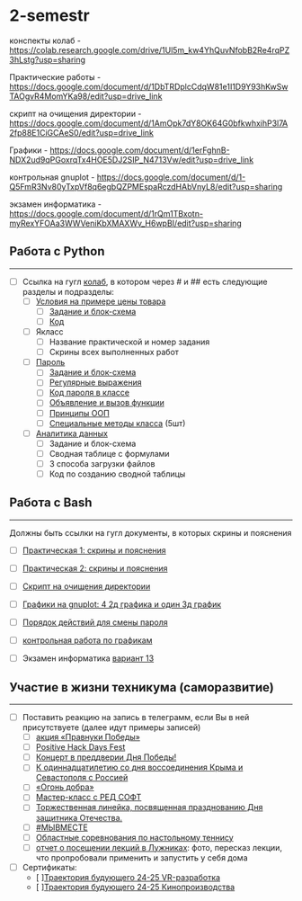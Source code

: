 # 2-semestr
конспекты колаб - https://colab.research.google.com/drive/1Ul5m_kw4YhQuvNfobB2Re4rqPZ3hLstg?usp=sharing

Практические работы - https://docs.google.com/document/d/1DbTRDplcCdqW81e1I1D9Y93hKwSwTAOgvR4MomYKa98/edit?usp=drive_link

скрипт на очищения директории - https://docs.google.com/document/d/1AmOpk7dY8OK64G0bfkwhxihP3l7A2fp88E1CiGCAeS0/edit?usp=drive_link

Графики - https://docs.google.com/document/d/1erFghnB-NDX2ud9qPGoxrqTx4HOE5DJ2SIP_N4713Vw/edit?usp=drive_link

контрольная gnuplot - https://docs.google.com/document/d/1-Q5FmR3Nv80yTxpVf8q6egbQZPMEspaRczdHAbVnyL8/edit?usp=sharing

экзамен информатика - https://docs.google.com/document/d/1rQm1TBxotn-myRexYFOAa3WWVeniKbXMAXWv_H6wpBI/edit?usp=sharing

     
## Работа с Python
____
- [ ] Ссылка на гугл [колаб](https://colab.research.google.com/drive/1Ul5m_kw4YhQuvNfobB2Re4rqPZ3hLstg?usp=sharing), в котором через # и ## есть следующие разделы и подразделы:
    - [ ] [Условия на примере цены товара](https://colab.research.google.com/drive/1Ul5m_kw4YhQuvNfobB2Re4rqPZ3hLstg#scrollTo=HEfLEX9t0KKU)
        - [ ] [Задание и блок-схема](https://colab.research.google.com/drive/1Ul5m_kw4YhQuvNfobB2Re4rqPZ3hLstg#scrollTo=3ujRP9_UQKIa&line=5&uniqifier=1)
        - [ ] [Код](https://colab.research.google.com/drive/1Ul5m_kw4YhQuvNfobB2Re4rqPZ3hLstg#scrollTo=wxhzXvB_fMI2)  
    - [ ] Якласс
        - [ ] Название практической и номер задания
        - [ ] Скрины всех выполненных работ
              
    - [ ] [Пароль](https://colab.research.google.com/drive/1Ul5m_kw4YhQuvNfobB2Re4rqPZ3hLstg#scrollTo=bTVxUzr_0aSG)
        - [ ] [Задание и блок-схема](https://colab.research.google.com/drive/1Ul5m_kw4YhQuvNfobB2Re4rqPZ3hLstg#scrollTo=9mO4hzZufbeX)
        - [ ] [Регулярные выражения](https://colab.research.google.com/drive/1Ul5m_kw4YhQuvNfobB2Re4rqPZ3hLstg#scrollTo=ZS2fU_drqX6h)
        - [ ] [Код пароля в классе](https://colab.research.google.com/drive/1Ul5m_kw4YhQuvNfobB2Re4rqPZ3hLstg#scrollTo=b2schz_9xwCP)
        - [ ] [Объявление и вызов функции](https://colab.research.google.com/drive/1Ul5m_kw4YhQuvNfobB2Re4rqPZ3hLstg#scrollTo=eG-P6BwKe0WA)
        - [ ] [Принципы ООП](https://colab.research.google.com/drive/1Ul5m_kw4YhQuvNfobB2Re4rqPZ3hLstg#scrollTo=V2eLAevz2ChR)
        - [ ] [Специальные методы класса](https://colab.research.google.com/drive/1Ul5m_kw4YhQuvNfobB2Re4rqPZ3hLstg#scrollTo=SvsVaxeCwKL6) (5шт)
    - [ ] [Аналитика данных](https://colab.research.google.com/drive/1Ul5m_kw4YhQuvNfobB2Re4rqPZ3hLstg#scrollTo=ZOtGYGYo7tUS)
        - [ ] Задание и блок-схема
        - [ ] Сводная таблице с формулами 
        - [ ] 3 способа загрузки файлов
        - [ ] Код по созданию сводной таблицы
     
## Работа с Bash
____
Должны быть ссылки на гугл документы, в которых скрины и пояснения
- [ ] [Практическая 1: скрины и пояснения](https://docs.google.com/document/d/1DbTRDplcCdqW81e1I1D9Y93hKwSwTAOgvR4MomYKa98/edit?usp=drive_link) 

- [ ] [Практическая 2: скрины и пояснения](https://docs.google.com/document/d/1DbTRDplcCdqW81e1I1D9Y93hKwSwTAOgvR4MomYKa98/edit?usp=drive_link)
- [ ] [Скрипт на очищения директории](https://docs.google.com/document/d/1AmOpk7dY8OK64G0bfkwhxihP3l7A2fp88E1CiGCAeS0/edit?usp=drive_link)
- [ ] [Графики на gnuplot: 4 2д графика и один 3д график](https://docs.google.com/document/d/1AmOpk7dY8OK64G0bfkwhxihP3l7A2fp88E1CiGCAeS0/edit?usp=drive_link)
- [ ] [Порядок действий для смены пароля](https://docs.google.com/document/d/1o8V7UsoNPFYD0p6SKxOkQEwMOaOn0FM5kiKRzOzeT38/edit?usp=sharing) 
- [ ] [контрольная работа по графикам](https://docs.google.com/document/d/1-Q5FmR3Nv80yTxpVf8q6egbQZPMEspaRczdHAbVnyL8/edit?usp=sharing)

- [ ] Экзамен информатика [вариант 13](https://docs.google.com/document/d/1rQm1TBxotn-myRexYFOAa3WWVeniKbXMAXWv_H6wpBI/edit?usp=sharing)

## Участие в жизни техникума (саморазвитие)
____
- [ ] Поставить реакцию на запись в телеграмм, если Вы в ней присутствуете (далее идут примеры записей)
    - [ ] [акция «Правнуки Победы»](https://t.me/luberteh/6804)
    - [ ] [Positive Hack Days Fest](https://t.me/luberteh/6969)
    - [ ] [Концерт в преддверии Дня Победы!](https://t.me/luberteh/6725)
    - [ ] [К одиннадцатилетию со дня воссоединения Крыма и Севастополя с Россией](https://t.me/luberteh/6111)
    - [ ] [«Огонь добра»](https://t.me/luberteh/6060)
    - [ ] [Мастер-класс с РЕД СОФТ](https://t.me/luberteh/5972)
    - [ ] [Торжественная линейка, посвященная празднованию Дня защитника Отечества.](https://t.me/luberteh/5949)
    - [ ] [#МЫВМЕСТЕ ](https://t.me/luberteh/5790)
    - [ ] [Областные соревнования по настольному теннису](https://t.me/luberteh/5402)
    - [ ] [отчет о посещении лекций в Лужниках](https://docs.google.com/document/d/1yPdcTGGtP3WaDGkjDNH0zXd4pC6M2eEWEIMCR_Cc6HM/edit?usp=sharing): фото, пересказ лекции, что пропробовали применить и запустить у себя дома
- [ ] Сертификаты:
    - [ ][Траектория будующего 24-25 VR-разработка](https://drive.google.com/file/d/15sFO634YRbWJ0qoslEJQsJQdI7ZAbii3/view?usp=drive_link)
    - [ ][Траектория будующего 24-25 Кинопроизводства](https://drive.google.com/file/d/1HK0s-_g5e7bAx_lhxlKDY2QRf8jEEz6B/view?usp=drive_link)
          

